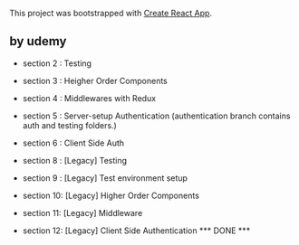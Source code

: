 This project was bootstrapped with [Create React App](https://github.com/facebook/create-react-app).

## by udemy

* section 2 : Testing
* section 3 : Heigher Order Components
* section 4 : Middlewares with Redux
* section 5 : Server-setup Authentication
 (authentication branch contains auth and testing folders.)
 
* section 6 : Client Side Auth
* section 8 : [Legacy] Testing
* section 9 : [Legacy] Test environment setup
* section 10: [Legacy] Higher Order Components
* section 11: [Legacy] Middleware
* section 12: [Legacy] Client Side Authentication
*** DONE ***

